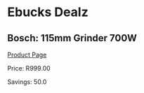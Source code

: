 
# Ebucks Dealz
## Bosch: 115mm Grinder 700W
[Product Page](https://www.ebucks.com/web/shop/productSelected.do?prodId=372664228&catId=336131693)

Price: R999.00

Savings: 50.0


	